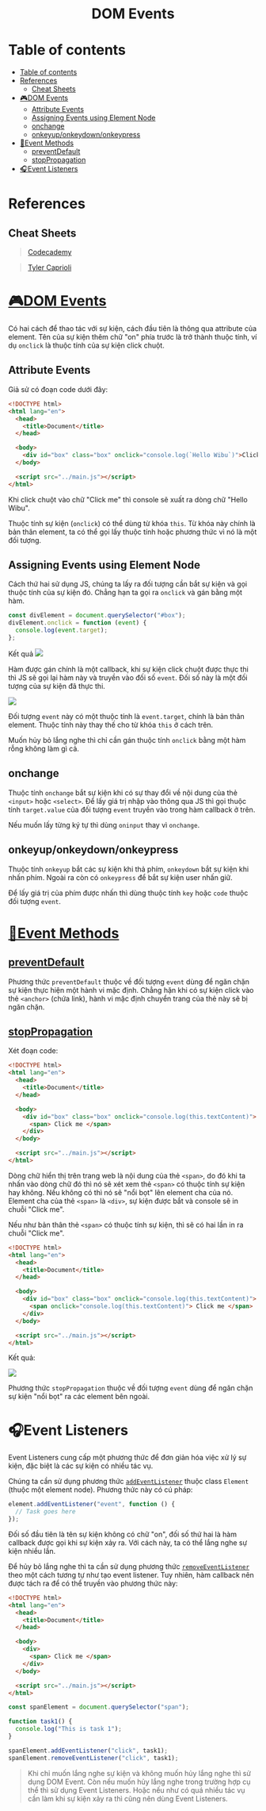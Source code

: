 <link rel='stylesheet' href='../../main.css'>

<div class="title">
    <center><h1 class="bigtitle">DOM Events</h1></center>
</div>

# Table of contents

- [Table of contents](#table-of-contents)
- [References](#references)
  - [Cheat Sheets](#cheat-sheets)
- [🎮DOM Events](#dom-events)
  - [Attribute Events](#attribute-events)
  - [Assigning Events using Element Node](#assigning-events-using-element-node)
  - [onchange](#onchange)
  - [onkeyup/onkeydown/onkeypress](#onkeyuponkeydownonkeypress)
- [🎸Event Methods](#event-methods)
  - [preventDefault](#preventdefault)
  - [stopPropagation](#stoppropagation)
- [🎧Event Listeners](#event-listeners)

# References

## Cheat Sheets

> [Codecademy](https://www.codecademy.com/learn/build-interactive-websites/modules/dom-javascript-events/cheatsheet)

> [Tyler Caprioli](https://dev.to/tcaprioli/js-cheatsheet-dom-manipulation-event-listeners-3nm2)

# [🎮DOM Events](https://www.w3schools.com/jsref/dom_obj_event.asp)

Có hai cách để thao tác với sự kiện, cách đầu tiên là thông qua attribute của element. Tên của sự kiện thêm chữ "on" phía trước là trở thành thuộc tính, ví dụ `onclick` là thuộc tính của sự kiện click chuột.

## Attribute Events

Giả sử có đoạn code dưới đây:

```html
<!DOCTYPE html>
<html lang="en">
  <head>
    <title>Document</title>
  </head>

  <body>
    <div id="box" class="box" onclick="console.log(`Hello Wibu`)">Click me</div>
  </body>

  <script src="../main.js"></script>
</html>
```

Khi click chuột vào chữ "Click me" thì console sẽ xuất ra dòng chữ "Hello Wibu".

Thuộc tính sự kiện (`onclick`) có thể dùng từ khóa `this`. Từ khóa này chính là bản thân element, ta có thể gọi lấy thuộc tính hoặc phương thức vì nó là một đối tượng.

## Assigning Events using Element Node

Cách thứ hai sử dụng JS, chúng ta lấy ra đối tượng cần bắt sự kiện và gọi thuộc tính của sự kiện đó. Chẳng hạn ta gọi ra `onclick` và gán bằng một hàm.

```js
const divElement = document.querySelector("#box");
divElement.onclick = function (event) {
  console.log(event.target);
};
```

Kết quả
<img src="dom5b.png">

Hàm được gán chính là một callback, khi sự kiện click chuột được thực thi thì JS sẽ gọi lại hàm này và truyền vào đối số `event`. Đối số này là một đối tượng của sự kiện đã thực thi.

<img src = "dom6.png">

Đối tượng `event` này có một thuộc tính là `event.target`, chính là bản thân element. Thuộc tính này thay thế cho từ khóa `this` ở cách trên.

Muốn hủy bỏ lắng nghe thì chỉ cần gán thuộc tính `onclick` bằng một hàm rỗng không làm gì cả.

## onchange

Thuộc tính `onchange` bắt sự kiện khi có sự thay đổi về nội dung của thẻ `<input>` hoặc `<select>`. Để lấy giá trị nhập vào thông qua JS thì gọi thuộc tính `target.value` của đối tượng `event` truyền vào trong hàm callback ở trên.

Nếu muốn lấy từng ký tự thì dùng `oninput` thay vì `onchange`.

## onkeyup/onkeydown/onkeypress

Thuộc tính `onkeyup` bắt các sự kiện khi thả phím, `onkeydown` bắt sự kiện khi nhấn phím. Ngoài ra còn có `onkeypress` để bắt sự kiện user nhấn giữ.

Để lấy giá trị của phím được nhấn thì dùng thuộc tính `key` hoặc `code` thuộc đối tượng `event`.

# [🎸Event Methods](https://developer.mozilla.org/en-US/docs/Web/API/Event#methods)

## [preventDefault](https://developer.mozilla.org/en-US/docs/Web/API/Event/preventDefault)

Phương thức `preventDefault` thuộc về đối tượng `event` dùng để ngăn chặn sự kiện thực hiện một hành vi mặc định. Chẳng hặn khi có sự kiện click vào thẻ `<anchor>` (chứa link), hành vi mặc định chuyển trang của thẻ này sẽ bị ngăn chặn.

## [stopPropagation](https://developer.mozilla.org/en-US/docs/Web/API/Event/stopPropagation)

Xét đoạn code:

```html
<!DOCTYPE html>
<html lang="en">
  <head>
    <title>Document</title>
  </head>

  <body>
    <div id="box" class="box" onclick="console.log(this.textContent)">
      <span> Click me </span>
    </div>
  </body>

  <script src="../main.js"></script>
</html>
```

Dòng chữ hiển thị trên trang web là nội dung của thẻ `<span>`, do đó khi ta nhấn vào dòng chữ đó thì nó sẽ xét xem thẻ `<span>` có thuộc tính sự kiện hay không. Nếu không có thì nó sẽ "nổi bọt" lên element cha của nó. Element cha của thẻ `<span>` là `<div>`, sự kiện được bắt và console sẽ in chuỗi "Click me".

Nếu như bản thân thẻ `<span>` có thuộc tính sự kiện, thì sẽ có hai lần in ra chuỗi "Click me".

```html
<!DOCTYPE html>
<html lang="en">
  <head>
    <title>Document</title>
  </head>

  <body>
    <div id="box" class="box" onclick="console.log(this.textContent)">
      <span onclick="console.log(this.textContent)"> Click me </span>
    </div>
  </body>

  <script src="../main.js"></script>
</html>
```

Kết quả:

<img src = "dom5.png">

Phương thức `stopPropagation` thuộc về đối tượng `event` dùng để ngăn chặn sự kiện "nổi bọt" ra các element bên ngoài.

# 🎧Event Listeners

Event Listeners cung cấp một phương thức để đơn giản hóa việc xử lý sự kiện, đặc biệt là các sự kiện có nhiều tác vụ.

Chúng ta cần sử dụng phương thức [`addEventListener`](https://developer.mozilla.org/en-US/docs/Web/API/EventTarget/addEventListener) thuộc class `Element` (thuộc một element node). Phương thức này có cú pháp:

```js
element.addEventListener("event", function () {
  // Task goes here
});
```

Đối số đầu tiên là tên sự kiện không có chữ "on", đối số thứ hai là hàm callback được gọi khi sự kiện xảy ra. Với cách này, ta có thể lắng nghe sự kiện nhiều lần.

Để hủy bỏ lắng nghe thì ta cần sử dụng phương thức [`removeEventListener`](https://developer.mozilla.org/en-US/docs/Web/API/EventTarget/removeEventListener) theo một cách tương tự như tạo event listener. Tuy nhiên, hàm callback nên được tách ra để có thể truyền vào phương thức này:

```html
<!DOCTYPE html>
<html lang="en">
  <head>
    <title>Document</title>
  </head>

  <body>
    <div>
      <span> Click me </span>
    </div>
  </body>

  <script src="../main.js"></script>
</html>
```

```js
const spanElement = document.querySelector("span");

function task1() {
  console.log("This is task 1");
}

spanElement.addEventListener("click", task1);
spanElement.removeEventListener("click", task1);
```

> Khi chỉ muốn lắng nghe sự kiện và không muốn hủy lắng nghe thì sử dụng DOM Event. Còn nếu muốn hủy lắng nghe trong trường hợp cụ thể thì sử dụng Event Listeners. Hoặc nếu như có quá nhiều tác vụ cần làm khi sự kiện xảy ra thì cũng nên dùng Event Listeners.
